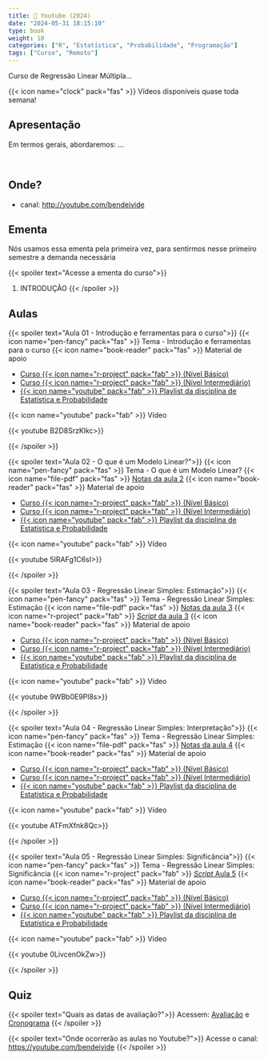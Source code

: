 ```yaml
---
title: 🎥 Youtube (2024)
date: "2024-05-31 18:15:10"
type: book
weight: 10
categories: ["R", "Estatística", "Probabilidade", "Programação"]
tags: ["Curso", "Remoto"]
---
```


Curso de Regressão Linear Múltipla...

<!--more-->

{{< icon name="clock" pack="fas" >}} Vídeos disponíveis quase toda semana!

## Apresentação

Em termos gerais, abordaremos: ...

</br>

<!-- {{< icon name="microphone-alt" pack="fas" >}} Podcast -->

<!-- Em desenvolvimento... -->

## Onde?

- canal: <http://youtube.com/bendeivide>


## Ementa

Nós usamos essa ementa pela primeira vez, para sentirmos nesse primeiro semestre a demanda necessária

{{< spoiler text="Acesse a ementa do curso">}}
1. INTRODUÇÃO
{{< /spoiler >}}

## Aulas

{{< spoiler text="Aula 01 - Introdução e ferramentas para o curso">}}
{{< icon name="pen-fancy" pack="fas" >}} Tema - Introdução e ferramentas para o curso
{{< icon name="book-reader" pack="fas" >}} Material de apoio
   - [Curso {{< icon name="r-project" pack="fab" >}} (Nível Básico)](https://bendeivide.github.io/courses/cursor/nbasico/)
   - [Curso {{< icon name="r-project" pack="fab" >}} (Nível Intermediário)](https://bendeivide.github.io/courses/cursor/nintermediario/)
   - [{{< icon name="youtube" pack="fab" >}} Playlist da disciplina de Estatística e Probabilidade](https://www.youtube.com/watch?v=HSwb29EvCv8&list=PL-20Z1XFWKR2GatfNSFOwfRvPreZ-nW0D)

{{< icon name="youtube" pack="fab" >}} Vídeo

{{< youtube  B2D8SrzKlkc>}}
<br/>

{{< /spoiler >}}

{{< spoiler text="Aula 02 - O que é um Modelo Linear?">}}
{{< icon name="pen-fancy" pack="fas" >}} Tema - O que é um Modelo Linear?
{{< icon name="file-pdf" pack="fas" >}} <a
    href="https://raw.githubusercontent.com/bendeivide/bendeivide.github.io/main/docs/rlm/2024/aula02/nota02.pdf" target="_blank">Notas da aula 2</a>
{{< icon name="book-reader" pack="fas" >}} Material de apoio
   - [Curso {{< icon name="r-project" pack="fab" >}} (Nível Básico)](https://bendeivide.github.io/courses/cursor/nbasico/)
   - [Curso {{< icon name="r-project" pack="fab" >}} (Nível Intermediário)](https://bendeivide.github.io/courses/cursor/nintermediario/)
   - [{{< icon name="youtube" pack="fab" >}} Playlist da disciplina de Estatística e Probabilidade](https://www.youtube.com/watch?v=HSwb29EvCv8&list=PL-20Z1XFWKR2GatfNSFOwfRvPreZ-nW0D)

{{< icon name="youtube" pack="fab" >}} Vídeo

{{< youtube  5IRAFg1C6sI>}}
<br/>

{{< /spoiler >}}

{{< spoiler text="Aula 03 - Regressão Linear Simples: Estimação">}}
{{< icon name="pen-fancy" pack="fas" >}} Tema - Regressão Linear Simples: Estimação
{{< icon name="file-pdf" pack="fas" >}} <a
    href="https://raw.githubusercontent.com/bendeivide/bendeivide.github.io/main/docs/rlm/2024/aula03/nota03.pdf" target="_blank">Notas da aula 3</a>
{{< icon name="r-project" pack="fab" >}} <a
    href="https://raw.githubusercontent.com/bendeivide/bendeivide.github.io/main/docs/rlm/2024/aula03/aula03.R" target="_blank">*Script* da aula 3</a>
{{< icon name="book-reader" pack="fas" >}} Material de apoio
   - [Curso {{< icon name="r-project" pack="fab" >}} (Nível Básico)](https://bendeivide.github.io/courses/cursor/nbasico/)
   - [Curso {{< icon name="r-project" pack="fab" >}} (Nível Intermediário)](https://bendeivide.github.io/courses/cursor/nintermediario/)
   - [{{< icon name="youtube" pack="fab" >}} Playlist da disciplina de Estatística e Probabilidade](https://www.youtube.com/watch?v=HSwb29EvCv8&list=PL-20Z1XFWKR2GatfNSFOwfRvPreZ-nW0D)

{{< icon name="youtube" pack="fab" >}} Vídeo

{{< youtube  9WBb0E9Pl8s>}}
<br/>

{{< /spoiler >}}

{{< spoiler text="Aula 04 - Regressão Linear Simples: Interpretação">}}
{{< icon name="pen-fancy" pack="fas" >}} Tema - Regressão Linear Simples: Estimação
{{< icon name="file-pdf" pack="fas" >}} <a
    href="https://raw.githubusercontent.com/bendeivide/bendeivide.github.io/main/docs/rlm/2024/aula04/nota04.pdf" target="_blank">Notas da aula 4</a>
{{< icon name="book-reader" pack="fas" >}} Material de apoio
   - [Curso {{< icon name="r-project" pack="fab" >}} (Nível Básico)](https://bendeivide.github.io/courses/cursor/nbasico/)
   - [Curso {{< icon name="r-project" pack="fab" >}} (Nível Intermediário)](https://bendeivide.github.io/courses/cursor/nintermediario/)
   - [{{< icon name="youtube" pack="fab" >}} Playlist da disciplina de Estatística e Probabilidade](https://www.youtube.com/watch?v=HSwb29EvCv8&list=PL-20Z1XFWKR2GatfNSFOwfRvPreZ-nW0D)

{{< icon name="youtube" pack="fab" >}} Vídeo

{{< youtube  ATFmXfnk8Qc>}}
<br/>

{{< /spoiler >}}

{{< spoiler text="Aula 05 - Regressão Linear Simples: Significância">}}
{{< icon name="pen-fancy" pack="fas" >}} Tema - Regressão Linear Simples: Significância
{{< icon name="r-project" pack="fab" >}} <a
    href="https://raw.githubusercontent.com/bendeivide/bendeivide.github.io/main/docs/rlm/2024/aula05/aula05.R" target="_blank">*Script* Aula 5</a>
{{< icon name="book-reader" pack="fas" >}} Material de apoio
   - [Curso {{< icon name="r-project" pack="fab" >}} (Nível Básico)](https://bendeivide.github.io/courses/cursor/nbasico/)
   - [Curso {{< icon name="r-project" pack="fab" >}} (Nível Intermediário)](https://bendeivide.github.io/courses/cursor/nintermediario/)
   - [{{< icon name="youtube" pack="fab" >}} Playlist da disciplina de Estatística e Probabilidade](https://www.youtube.com/watch?v=HSwb29EvCv8&list=PL-20Z1XFWKR2GatfNSFOwfRvPreZ-nW0D)

{{< icon name="youtube" pack="fab" >}} Vídeo

{{< youtube  0LivcenOkZw>}}
<br/>

{{< /spoiler >}}






## Quiz

{{< spoiler text="Quais as datas de avaliação?">}}
Acessem: [Avaliação](#avaliacao) e [Cronograma](#cronograma)
{{< /spoiler >}}

{{< spoiler text="Onde ocorrerão as aulas no Youtube?">}}
Acesse o canal: <https://youtube.com/bendeivide>
{{< /spoiler >}}
